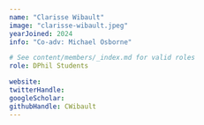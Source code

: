 ```yaml
---
name: "Clarisse Wibault"
image: "clarisse-wibault.jpeg"
yearJoined: 2024
info: "Co-adv: Michael Osborne"

# See content/members/_index.md for valid roles
role: DPhil Students

website:
twitterHandle:
googleScholar:
githubHandle: CWibault
---
```

